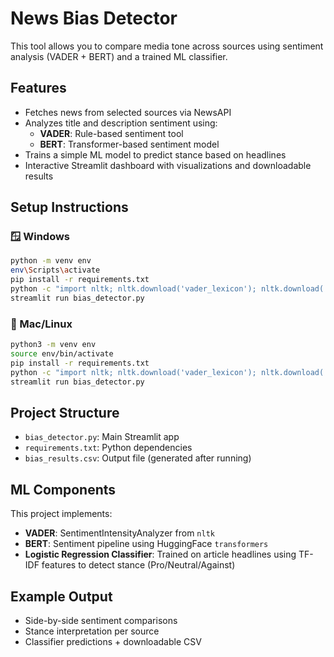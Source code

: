 # News Bias Detector

This tool allows you to compare media tone across sources using sentiment analysis (VADER + BERT) and a trained ML classifier.

## Features

- Fetches news from selected sources via NewsAPI
- Analyzes title and description sentiment using:
  - **VADER**: Rule-based sentiment tool
  - **BERT**: Transformer-based sentiment model
- Trains a simple ML model to predict stance based on headlines
- Interactive Streamlit dashboard with visualizations and downloadable results

## Setup Instructions

### 🪟 Windows

```bash
python -m venv env
env\Scripts\activate
pip install -r requirements.txt
python -c "import nltk; nltk.download('vader_lexicon'); nltk.download('punkt')"
streamlit run bias_detector.py
```

### 🐧 Mac/Linux

```bash
python3 -m venv env
source env/bin/activate
pip install -r requirements.txt
python -c "import nltk; nltk.download('vader_lexicon'); nltk.download('punkt')"
streamlit run bias_detector.py
```

## Project Structure

- `bias_detector.py`: Main Streamlit app
- `requirements.txt`: Python dependencies
- `bias_results.csv`: Output file (generated after running)

## ML Components

This project implements:

- **VADER**: SentimentIntensityAnalyzer from `nltk`
- **BERT**: Sentiment pipeline using HuggingFace `transformers`
- **Logistic Regression Classifier**: Trained on article headlines using TF-IDF features to detect stance (Pro/Neutral/Against)

## Example Output

- Side-by-side sentiment comparisons
- Stance interpretation per source
- Classifier predictions + downloadable CSV
